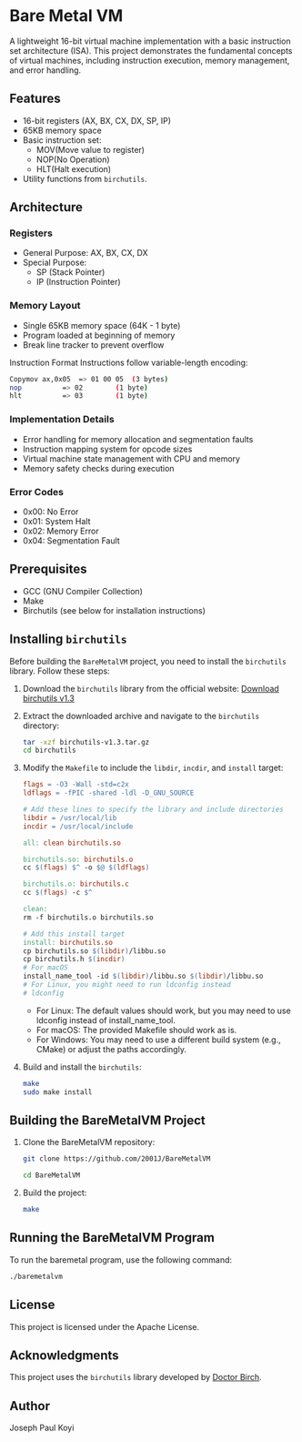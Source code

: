 # Bare Metal VM
A lightweight 16-bit virtual machine implementation with a basic instruction set architecture (ISA). This project demonstrates the fundamental concepts of virtual machines, 
including instruction execution, memory management, and error handling.
## Features
- 16-bit registers (AX, BX, CX, DX, SP, IP)
- 65KB memory space
- Basic instruction set: 
  - MOV(Move value to register)
  - NOP(No Operation)
  - HLT(Halt execution)
- Utility functions from `birchutils`.

## Architecture

### Registers

- General Purpose: AX, BX, CX, DX
- Special Purpose:
  - SP (Stack Pointer)
  - IP (Instruction Pointer)



### Memory Layout

- Single 65KB memory space (64K - 1 byte)
- Program loaded at beginning of memory
- Break line tracker to prevent overflow

Instruction Format
Instructions follow variable-length encoding:

```sh
Copymov ax,0x05  => 01 00 05  (3 bytes)
nop          => 02        (1 byte)
hlt          => 03        (1 byte)
```

### Implementation Details

- Error handling for memory allocation and segmentation faults
- Instruction mapping system for opcode sizes
- Virtual machine state management with CPU and memory
- Memory safety checks during execution

### Error Codes

- 0x00: No Error
- 0x01: System Halt
- 0x02: Memory Error
- 0x04: Segmentation Fault

## Prerequisites

- GCC (GNU Compiler Collection)
- Make
- Birchutils (see below for installation instructions)

## Installing `birchutils`

Before building the `BareMetalVM` project, you need to install the `birchutils` library. Follow these steps:

1. Download the `birchutils` library from the official website:
   [Download birchutils v1.3](https://repo.doctorbirch.com/birchutils/v1.3/)

2. Extract the downloaded archive and navigate to the `birchutils` directory:
   ```sh
   tar -xzf birchutils-v1.3.tar.gz
   cd birchutils
   ```

3. Modify the `Makefile` to include the `libdir`, `incdir`, and `install` target:
   ```makefile
   flags = -O3 -Wall -std=c2x
   ldflags = -fPIC -shared -ldl -D_GNU_SOURCE
   
   # Add these lines to specify the library and include directories
   libdir = /usr/local/lib
   incdir = /usr/local/include
   
   all: clean birchutils.so
   
   birchutils.so: birchutils.o
   cc $(flags) $^ -o $@ $(ldflags)
   
   birchutils.o: birchutils.c
   cc $(flags) -c $^
   
   clean:
   rm -f birchutils.o birchutils.so
   
   # Add this install target
   install: birchutils.so
   cp birchutils.so $(libdir)/libbu.so
   cp birchutils.h $(incdir)
   # For macOS
   install_name_tool -id $(libdir)/libbu.so $(libdir)/libbu.so
   # For Linux, you might need to run ldconfig instead
   # ldconfig
   ```
    - For Linux: The default values should work, but you may need to use ldconfig instead of install_name_tool.
    - For macOS: The provided Makefile should work as is.
    - For Windows: You may need to use a different build system (e.g., CMake) or adjust the paths accordingly.

4. Build and install the `birchutils`:
   ```sh
   make
   sudo make install
    ```

## Building the BareMetalVM Project

1. Clone the BareMetalVM repository:
   ```sh
   git clone https://github.com/2001J/BareMetalVM
   
   cd BareMetalVM
   ```

2. Build the project:
   ```sh
   make
   ```

## Running the BareMetalVM Program

To run the baremetal program, use the following command:
   ```sh
   ./baremetalvm
   ```

## License

This project is licensed under the Apache License.

## Acknowledgments

This project uses the `birchutils` library developed by [Doctor Birch](https://doctorbirch.com).

## Author

Joseph Paul Koyi
